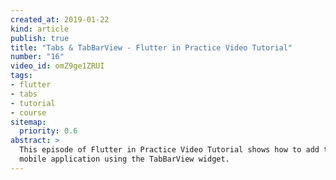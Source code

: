 ```yaml
---
created_at: 2019-01-22
kind: article
publish: true
title: "Tabs & TabBarView - Flutter in Practice Video Tutorial"
number: "16"
video_id: omZ9ge1ZRUI
tags:
- flutter
- tabs
- tutorial
- course
sitemap:
  priority: 0.6
abstract: >
  This episode of Flutter in Practice Video Tutorial shows how to add tabs to a
  mobile application using the TabBarView widget.
---
```





